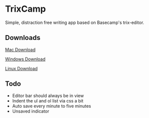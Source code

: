 # TrixCamp
Simple, distraction free writing app based on Basecamp's trix-editor.



## Downloads

[Mac Download](https://s3.amazonaws.com/michaeljcalkins/TrixCamp-darwin-x64.zip)

[Windows Download](https://s3.amazonaws.com/michaeljcalkins/TrixCamp-win32-x64.zip)

[Linux Download](https://s3.amazonaws.com/michaeljcalkins/TrixCamp-linux-x64.zip)

## Todo
- Editor bar should always be in view
- Indent the ul and ol list via css a bit
- Auto save every minute to five minutes
- Unsaved indicator
